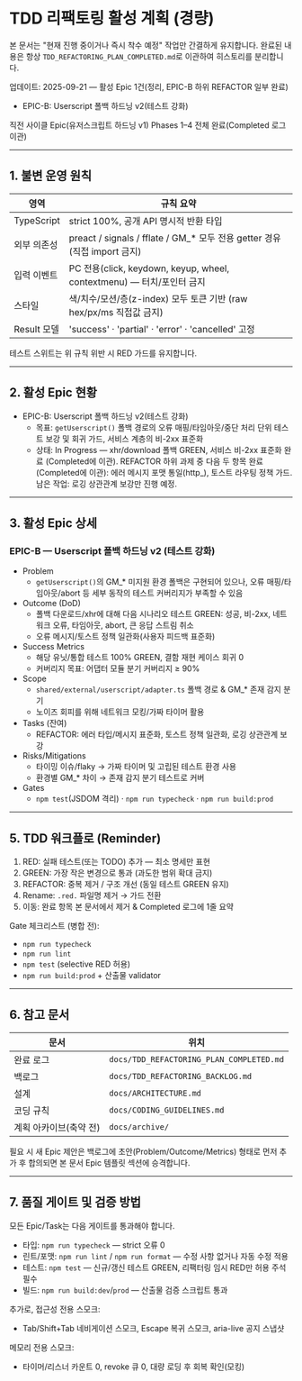 # TDD 리팩토링 활성 계획 (경량)

본 문서는 "현재 진행 중이거나 즉시 착수 예정" 작업만 간결하게 유지합니다. 완료된
내용은 항상 `TDD_REFACTORING_PLAN_COMPLETED.md`로 이관하여 히스토리를
분리합니다.

업데이트: 2025-09-21 — 활성 Epic 1건(정리, EPIC-B 하위 REFACTOR 일부 완료)

- EPIC-B: Userscript 폴백 하드닝 v2(테스트 강화)

직전 사이클 Epic(유저스크립트 하드닝 v1) Phases 1–4 전체 완료(Completed 로그
이관)

---

## 1. 불변 운영 원칙

| 영역        | 규칙 요약                                                                   |
| ----------- | --------------------------------------------------------------------------- |
| TypeScript  | strict 100%, 공개 API 명시적 반환 타입                                      |
| 외부 의존성 | preact / signals / fflate / GM\_\* 모두 전용 getter 경유 (직접 import 금지) |
| 입력 이벤트 | PC 전용(click, keydown, keyup, wheel, contextmenu) — 터치/포인터 금지       |
| 스타일      | 색/치수/모션/층(z-index) 모두 토큰 기반 (raw hex/px/ms 직접값 금지)         |
| Result 모델 | 'success' · 'partial' · 'error' · 'cancelled' 고정                          |

테스트 스위트는 위 규칙 위반 시 RED 가드를 유지합니다.

---

## 2. 활성 Epic 현황

- EPIC-B: Userscript 폴백 하드닝 v2(테스트 강화)
  - 목표: `getUserscript()` 폴백 경로의 오류 매핑/타임아웃/중단 처리 단위 테스트
    보강 및 회귀 가드, 서비스 계층의 비-2xx 표준화
  - 상태: In Progress — xhr/download 폴백 GREEN, 서비스 비-2xx 표준화 완료
    (Completed에 이관). REFACTOR 하위 과제 중 다음 두 항목 완료(Completed에
    이관): 에러 메시지 포맷 통일(http\_<status>), 토스트 라우팅 정책 가드. 남은
    작업: 로깅 상관관계 보강만 진행 예정.

---

## 3. 활성 Epic 상세

<!-- EPIC-A(스타일 하드닝 v1)는 완료되어 Completed 로그로 이관되었습니다. -->

### EPIC-B — Userscript 폴백 하드닝 v2 (테스트 강화)

- Problem
  - `getUserscript()`의 GM\_\* 미지원 환경 폴백은 구현되어 있으나, 오류
    매핑/타임아웃/abort 등 세부 동작의 테스트 커버리지가 부족할 수 있음
- Outcome (DoD)
  - 폴백 다운로드/xhr에 대해 다음 시나리오 테스트 GREEN: 성공, 비-2xx, 네트워크
    오류, 타임아웃, abort, 큰 응답 스트림 취소
  - 오류 메시지/토스트 정책 일관화(사용자 피드백 표준화)
- Success Metrics
  - 해당 유닛/통합 테스트 100% GREEN, 결함 재현 케이스 회귀 0
  - 커버리지 목표: 어댑터 모듈 분기 커버리지 ≥ 90%
- Scope
  - `shared/external/userscript/adapter.ts` 폴백 경로 & GM\_\* 존재 감지 분기
  - 노이즈 회피를 위해 네트워크 모킹/가짜 타이머 활용
- Tasks (잔여)
  - REFACTOR: 에러 타입/메시지 표준화, 토스트 정책 일관화, 로깅 상관관계 보강
- Risks/Mitigations
  - 타이밍 이슈/flaky → 가짜 타이머 및 고립된 테스트 환경 사용
  - 환경별 GM\_\* 차이 → 존재 감지 분기 테스트로 커버
- Gates
  - `npm test`(JSDOM 격리) · `npm run typecheck` · `npm run build:prod`

---

## 5. TDD 워크플로 (Reminder)

1. RED: 실패 테스트(또는 TODO) 추가 — 최소 명세만 표현
2. GREEN: 가장 작은 변경으로 통과 (과도한 범위 확대 금지)
3. REFACTOR: 중복 제거 / 구조 개선 (동일 테스트 GREEN 유지)
4. Rename: `.red.` 파일명 제거 → 가드 전환
5. 이동: 완료 항목 본 문서에서 제거 & Completed 로그에 1줄 요약

Gate 체크리스트 (병합 전):

- `npm run typecheck`
- `npm run lint`
- `npm test` (selective RED 허용)
- `npm run build:prod` + 산출물 validator

---

## 6. 참고 문서

| 문서                   | 위치                                     |
| ---------------------- | ---------------------------------------- |
| 완료 로그              | `docs/TDD_REFACTORING_PLAN_COMPLETED.md` |
| 백로그                 | `docs/TDD_REFACTORING_BACKLOG.md`        |
| 설계                   | `docs/ARCHITECTURE.md`                   |
| 코딩 규칙              | `docs/CODING_GUIDELINES.md`              |
| 계획 아카이브(축약 전) | `docs/archive/`                          |

필요 시 새 Epic 제안은 백로그에 초안(Problem/Outcome/Metrics) 형태로 먼저 추가
후 합의되면 본 문서 Epic 템플릿 섹션에 승격합니다.

---

## 7. 품질 게이트 및 검증 방법

모든 Epic/Task는 다음 게이트를 통과해야 합니다.

- 타입: `npm run typecheck` — strict 오류 0
- 린트/포맷: `npm run lint` / `npm run format` — 수정 사항 없거나 자동 수정 적용
- 테스트: `npm test` — 신규/갱신 테스트 GREEN, 리팩터링 임시 RED만 허용 주석
  필수
- 빌드: `npm run build:dev`/`prod` — 산출물 검증 스크립트 통과

추가로, 접근성 전용 스모크:

- Tab/Shift+Tab 네비게이션 스모크, Escape 복귀 스모크, aria-live 공지 스냅샷

메모리 전용 스모크:

- 타이머/리스너 카운트 0, revoke 큐 0, 대량 로딩 후 회복 확인(모킹)
